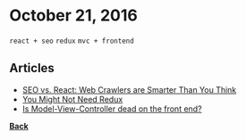 # October 21, 2016

`react + seo` `redux` `mvc + frontend`

## Articles

- [SEO vs. React: Web Crawlers are Smarter Than You Think](https://medium.freecodecamp.com/seo-vs-react-is-it-neccessary-to-render-react-pages-in-the-backend-74ce5015c0c9#.6y2328n38)
- [You Might Not Need Redux](https://medium.com/@dan_abramov/you-might-not-need-redux-be46360cf367#.wpr87yqvj)
- [Is Model-View-Controller dead on the front end?](https://medium.freecodecamp.com/is-mvc-dead-for-the-frontend-35b4d1fe39ec#.s0yohe41m)


[__Back__](../README.md)
